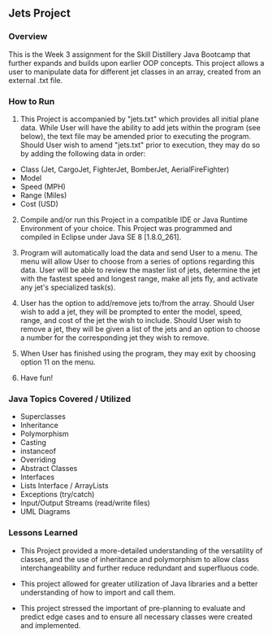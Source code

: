 ## Jets Project

### Overview

This is the Week 3 assignment for the Skill Distillery Java Bootcamp that further expands and builds upon earlier OOP concepts.  This project allows a user to manipulate data for different jet classes in an array, created from an external .txt file.

### How to Run

1.  This Project is accompanied by "jets.txt" which provides all initial plane data.  While User will have the ability to add jets within the program (see below), the text file may be amended prior to executing the program.  Should User wish to amend "jets.txt" prior to execution, they may do so by adding the following data in order:
  * Class (Jet, CargoJet, FighterJet, BomberJet, AerialFireFighter)
  * Model
  * Speed (MPH)
  * Range (Miles)
  * Cost (USD)

2.  Compile and/or run this Project in a compatible IDE or Java Runtime Environment of your choice.  This Project was programmed and compiled in Eclipse under Java SE 8 [1.8.0_261].

3.  Program will automatically load the data and send User to a menu.  The menu will allow User to choose from a series of options regarding this data.  User will be able to review the master list of jets, determine the jet with the fastest speed and longest range, make all jets fly, and activate any jet's specialized task(s).

4.  User has the option to add/remove jets to/from the array.  Should User wish to add a jet, they will be prompted to enter the model, speed, range, and cost of the jet the wish to include. Should User wish to remove a jet, they will be given a list of the jets and an option to choose a number for the corresponding jet they wish to remove.

5.  When User has finished using the program, they may exit by choosing option 11 on the menu.

6.  Have fun!

### Java Topics Covered / Utilized

* Superclasses
* Inheritance
* Polymorphism
* Casting
* instanceof
* Overriding
* Abstract Classes
* Interfaces
* Lists Interface / ArrayLists
* Exceptions (try/catch)
* Input/Output Streams (read/write files)
* UML Diagrams

### Lessons Learned

* This Project provided a more-detailed understanding of the versatility of classes, and the use of inheritance and polymorphism to allow class interchangeability and further reduce redundant and superfluous code.

* This project allowed for greater utilization of Java libraries and a better understanding of how to import and call them.

* This project stressed the important of pre-planning to evaluate and predict edge cases and to ensure all necessary classes were created and implemented.

